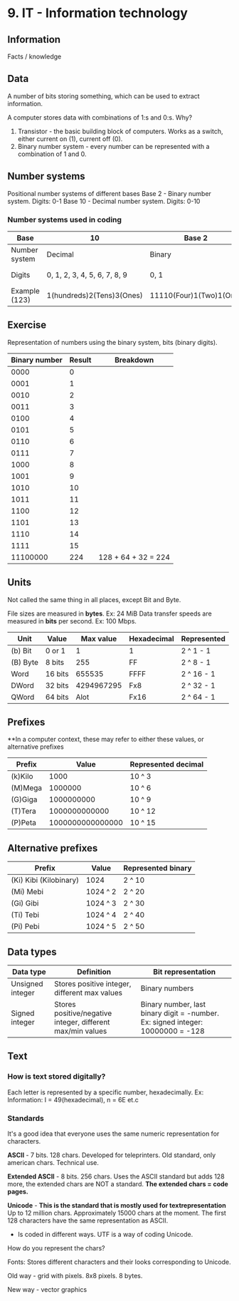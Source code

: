 # 9. IT - Information technology
## Information
Facts / knowledge

## Data
A number of bits storing something, which can be used to extract information.

A computer stores data with combinations of 1:s and 0:s.
Why? 
1. Transistor - the basic building block of computers.
   Works as a switch, either current on (1), current off (0).
2. Binary number system - every number can be represented with a combination of 1 and 0.
## Number systems
 
Positional number systems of different bases
Base 2 - Binary number system. Digits: 0-1
Base 10 - Decimal number system. Digits: 0-10

### Number systems used in coding

| Base          | 10                           | Base 2                  | Base 16          |
| ------------- | ---------------------------- | ----------------------- | ---------------- |
| Number system | Decimal                      | Binary                  | Hexadecimal      |
| Digits        | 0, 1, 2, 3, 4, 5, 6, 7, 8, 9 | 0, 1                    | 0-9, A(10)-F(15) |
| Example (123) | 1(hundreds)2(Tens)3(Ones)    | 11110(Four)1(Two)1(One) | 7(7x16) + B(11)  |

## Exercise

Representation of numbers using the binary system, bits (binary digits).

| Binary number | Result | Breakdown           |
| ------------- | ------ | ------------------- |
| 0000          | 0      |                     |
| 0001          | 1      |                     |
| 0010          | 2      |                     |
| 0011          | 3      |                     |
| 0100          | 4      |                     |
| 0101          | 5      |                     |
| 0110          | 6      |                     |
| 0111          | 7      |                     |
| 1000          | 8      |                     |
| 1001          | 9      |                     |
| 1010          | 10     |                     |
| 1011          | 11     |                     |
| 1100          | 12     |                     |
| 1101          | 13     |                     |
| 1110          | 14     |                     |
| 1111          | 15     |                     |
| 11100000      | 224    | 128 + 64 + 32 = 224 |

## Units

Not called the same thing in all places, except Bit and Byte.

File sizes are measured in **bytes**. Ex: 24 MiB
Data transfer speeds are measured in **bits** per second. Ex: 100 Mbps.

| Unit     | Value   | Max value  | Hexadecimal | Represented |
| -------- | ------- | ---------- | ----------- | ----------- |
| (b) Bit  | 0 or 1  | 1          | 1           | 2 ^ 1 - 1   |
| (B) Byte | 8 bits  | 255        | FF          | 2 ^ 8 - 1   |
| Word     | 16 bits | 655535     | FFFF        | 2 ^ 16 - 1  |
| DWord    | 32 bits | 4294967295 | Fx8         | 2 ^ 32 - 1  |
| QWord    | 64 bits | Alot       | Fx16        | 2 ^ 64 - 1  |
## Prefixes

**In a computer context, these may refer to either these values, or alternative prefixes

| Prefix  | Value            | Represented decimal |
| ------- | ---------------- | ------------------- |
| (k)Kilo | 1000             | 10 ^ 3              |
| (M)Mega | 1000000          | 10 ^ 6              |
| (G)Giga | 1000000000       | 10 ^ 9              |
| (T)Tera | 1000000000000    | 10 ^ 12             |
| (P)Peta | 1000000000000000 | 10 ^ 15             |
## Alternative prefixes

| Prefix                 | Value    | Represented binary |
| ---------------------- | -------- | ------------------ |
| (Ki) Kibi (Kilobinary) | 1024     | 2 ^ 10             |
| (Mi) Mebi              | 1024 ^ 2 | 2 ^ 20             |
| (Gi) Gibi              | 1024 ^ 3 | 2 ^ 30             |
| (Ti) Tebi              | 1024 ^ 4 | 2 ^ 40             |
| (Pi) Pebi              | 1024 ^ 5 | 2 ^ 50             |

## Data types

| Data type        | Definition                                                 | Bit representation                                                              |
| ---------------- | ---------------------------------------------------------- | ------------------------------------------------------------------------------- |
| Unsigned integer | Stores positive integer, different max values              | Binary numbers                                                                  |
| Signed integer   | Stores positive/negative integer, different max/min values | Binary number, last binary digit = -number. Ex: signed integer: 10000000 = -128 |
## Text

### How is text stored digitally?

Each letter is represented by a specific number, hexadecimally.
Ex: Information: I = 49(hexadecimal), n = 6E et.c
### Standards

It's a good idea that everyone uses the same numeric representation for characters.

**ASCII** - 7 bits. 128 chars. Developed for teleprinters. Old standard, only american chars. Technical use.

**Extended ASCII** - 8 bits. 256 chars. Uses the ASCII standard but adds 128 more, the extended chars are NOT a standard. **The extended chars = code pages.** 

**Unicode** - **This is the standard that is mostly used for textrepresentation** Up to 12 million chars. Approximately 15000 chars at the moment. The first 128 characters have  the same representation as ASCII.
+ Is coded in different ways. UTF is a way of coding Unicode.


How do you represent the chars?

Fonts: Stores different characters and their looks corresponding to Unicode. 

Old way - grid with pixels. 8x8 pixels. 8 bytes.

New way - vector graphics



